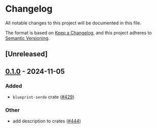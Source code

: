 # Changelog

All notable changes to this project will be documented in this file.

The format is based on [Keep a Changelog](https://keepachangelog.com/en/1.0.0/),
and this project adheres to [Semantic Versioning](https://semver.org/spec/v2.0.0.html).

## [Unreleased]

## [0.1.0](https://github.com/tangle-network/gadget/releases/tag/gadget-blueprint-serde-v0.1.0) - 2024-11-05

### Added

- `blueprint-serde` crate ([#429](https://github.com/tangle-network/gadget/pull/429))

### Other

- add description to crates ([#444](https://github.com/tangle-network/gadget/pull/444))
